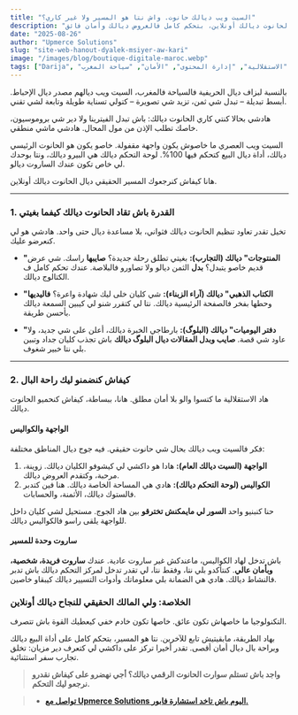 ```yaml
---
title: "السيت ويب ديالك حانوت. واش نتا هو المسير ولا غير كاري؟"
description: "اكتشف كيفاش سيت ويب عصري كيعطيك السوارت ديال الحانوت ديالك أونلاين، بتحكم كامل فالعروض ديالك وأمان فائق."
date: "2025-08-26"
author: "Upmerce Solutions"
slug: "site-web-hanout-dyalek-msiyer-aw-kari"
image: "/images/blog/boutique-digitale-maroc.webp"
tags: ["Darija", "التحكم الكامل", "الاستقلالية", "إدارة المحتوى", "الأمان", "سياحة المغرب"]
---
```


بالنسبة لبزاف ديال الحريفية فالسياحة فالمغرب، السيت ويب ديالهم مصدر ديال الإحباط. أبسط تبديلة – تبدل شي ثمن، تزيد شي تصويرة – كتولي تسناية طويلة وتابعة لشي تقني.

هادشي بحالا كنتي كاري الحانوت ديالك: باش تبدل الفيترينا ولا دير شي بروموسيون، خاصك تطلب الإذن من مول المحال. هادشي ماشي منطقي.

السيت ويب العصري ما خاصوش يكون واجهة مقفولة. خاصو يكون هو الحانوت الرئيسي ديالك، أداة ديال البيع كتحكم فيها 100%. لوحة التحكم ديالك هي البيرو ديالك، ونتا بوحدك لي خاص تكون عندك الساروت ديالو.

هانا كيفاش كنرجعوك المسير الحقيقي ديال الحانوت ديالك أونلاين.



---

### **1. القدرة باش تقاد الحانوت ديالك كيفما بغيتي**

تخيل تقدر تعاود تنظيم الحانوت ديالك فثواني، بلا مساعدة ديال حتى واحد. هادشي هو لي كنعرضو عليك.

* **"المنتوجات" ديالك (التجارب):** بغيتي تطلق رحلة جديدة؟ **صايبها** راسك. شي عرض قديم خاصو يتبدل؟ **بدل** الثمن ديالو ولا تصاورو فالبلاصة. عندك تحكم كامل ف الكتالوج ديالك.

* **"الكتاب الذهبي" ديالك (آراء الزبناء):** شي كليان خلى ليك شهادة واعرة؟ **فاليديها** وحطها بفخر فالصفحة الرئيسية ديالك. نتا لي كتقرر شنو لي كيبين السمعة ديالك بأحسن طريقة.

* **"دفتر اليوميات" ديالك (البلوگ):** بارطاجي الخبرة ديالك، أعلن على شي جديد، ولا عاود شي قصة. **صايب وبدل المقالات ديال البلوگ ديالك** باش تجذب كليان جداد وتبين بلي نتا خبير شغوف.

---

### **2. كيفاش كنضمنو ليك راحة البال**

هاد الاستقلالية ما كتسوا والو بلا أمان مطلق. هانا، ببساطة، كيفاش كنحميو الحانوت ديالك.

#### **الواجهة والكواليس**

فكر فالسيت ويب ديالك بحال شي حانوت حقيقي. فيه جوج ديال المناطق مختلفة:
1.  **الواجهة (السيت ديالك العام):** هادا هو داكشي لي كيشوفو الكليان ديالك. زوينة، مرحبة، وكتقدم العروض ديالك.
2.  **الكواليس (لوحة التحكم ديالك):** هادي هي المساحة الخاصة ديالك. هنا فين كتدبر فالستوك ديالك، الأثمنة، والحسابات.

حنا كنبنيو واحد **السور لي مايمكنش تخترقو** بين هاد الجوج. مستحيل لشي كليان داخل للواجهة يلقى راسو فالكواليس ديالك.

#### **ساروت وحدة للمسير**

باش تدخل لهاد الكواليس، ماعندكش غير ساروت عادية. عندك **ساروت فريدة، شخصية، وبأمان عالي**. كنتأكدو بلي نتا، وفقط نتا، لي تقدر تدخل لمركز التحكم ديالك باش تدبر فالنشاط ديالك. هادي هي الضمانة بلي معلوماتك وأدوات التسيير ديالك كيبقاو خاصين.

### **الخلاصة: ولي المالك الحقيقي للنجاح ديالك أونلاين**

التكنولوجيا ما خاصهاش تكون عائق. خاصها تكون خادم خفي كيعطيك القوة باش تتصرف.

بهاد الطريقة، مابقيتيش تابع للآخرين. نتا هو المسير، بتحكم كامل على أداة البيع ديالك وبراحة بال ديال أمان أقصى. تقدر أخيرا تركز على داكشي لي كتعرف دير مزيان: تخلق تجارب سفر استثنائية.

> **واجد باش تستلم سوارت الحانوت الرقمي ديالك؟ أجي نهضرو على كيفاش نقدرو نرجعو ليك التحكم.**

> * [**تواصل مع Upmerce Solutions اليوم باش تاخد استشارة فابور.**](https://www.upmerce.com/ar#contact)